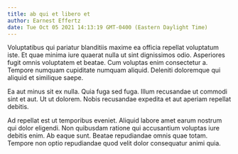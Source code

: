 ```yaml
---
title: ab qui et libero et
author: Earnest Effertz
date: Tue Oct 05 2021 14:13:19 GMT-0400 (Eastern Daylight Time)
---
```

Voluptatibus qui pariatur blanditiis maxime ea officia repellat voluptatum iste. Et quae minima iure quaerat nulla ut sint dignissimos odio. Asperiores fugit omnis voluptatem et beatae. Cum voluptas enim consectetur a. Tempore numquam cupiditate numquam aliquid. Deleniti doloremque qui aliquid et similique saepe.

 Ea aut minus sit ex nulla. Quia fuga sed fuga. Illum recusandae ut commodi sint et aut. Ut ut dolorem. Nobis recusandae expedita et aut aperiam repellat debitis.

 Ad repellat est ut temporibus eveniet. Aliquid labore amet earum nostrum qui dolor eligendi. Non quibusdam ratione qui accusantium voluptas iure debitis enim. Ab eaque sunt. Beatae repudiandae omnis quae totam. Tempore non optio repudiandae quod velit dolor consequatur animi quia.